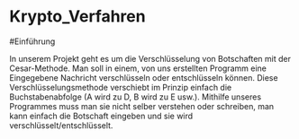 # Krypto_Verfahren

#Einführung

In unserem Projekt geht es um die Verschlüsselung von Botschaften mit der Cesar-Methode. Man soll in einem, von uns erstellten Programm eine Eingegebene Nachricht verschlüsseln oder entschlüsseln können. Diese Verschlüsselungsmethode verschiebt im Prinzip einfach die Buchstabenabfolge (A wird zu D, B wird zu E usw.). Mithilfe unseres Programmes muss man sie nicht selber verstehen oder schreiben, man kann einfach die Botschaft eingeben und sie wird verschlüsselt/entschlüsselt.
